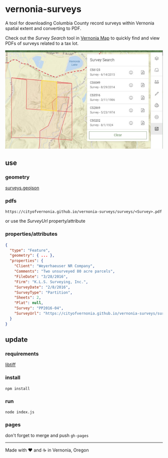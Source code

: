 # vernonia-surveys

A tool for downloading Columbia County record surveys within Vernonia spatial extent and converting to PDF.

Check out the _Survey Search_ tool in [Vernonia Map](https://map.vernonia-or.gov/) to quickly find and view PDFs of surveys related to a tax lot.

![Survey Search](/screenshot.jpg 'Survey Search')

## use

### geometry

[surveys.geojson](https://cityofvernonia.github.io/vernonia-surveys/surveys.geojson)

### pdfs

```
https://cityofvernonia.github.io/vernonia-surveys/surveys/<Survey>.pdf
```

or use the _SurveyUrl_ property/attribute

### properties/attributes

```json
{
  "type": "Feature",
  "geometry": { ... },
  "properties": {
    "Client": "Weyerhaeuser NR Company",
    "Comments": "Two unsurveyed 80 acre parcels",
    "FileDate": "3/28/2016",
    "Firm": "K.L.S. Surveying, Inc.",
    "SurveyDate": "2/8/2016",
    "SurveyType": "Partition",
    "Sheets": 2,
    "Plat": null,
    "Survey": "PP2016-04",
    "SurveyUrl": "https://cityofvernonia.github.io/vernonia-surveys/surveys/PP2016-04.pdf"
  }
}
```

## update

### requirements

[libtiff](http://www.libtiff.org/)

### install

```shell
npm install
```

### run

```shell
node index.js
```

### pages

don't forget to merge and push `gh-pages`

---

Made with :heart: and :coffee: in Vernonia, Oregon
